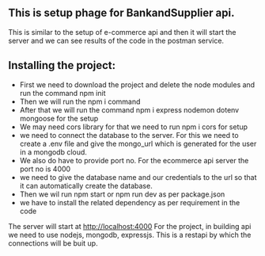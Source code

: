 ## This is setup phage for BankandSupplier api. 
This is similar to the setup of e-commerce api and then it will start the server and we can see results of the code in the postman service.

## Installing the project:
  * First we need to download the project and delete the node modules and run the command npm init
  * Then we will run the npm i command
  * After that we will run the command npm i express nodemon dotenv mongoose for the setup
  * We may need cors library for that we need to run npm i cors for setup
  * we need to connect the database to the server. For this we need to create a .env file and give the mongo_url which is generated for the user in a mongodb cloud.
  * We also do have to provide port no. For the ecommerce api server the port no is 4000
  * we need to give the database name and our credentials to the url so that it can automatically create the database.
  * Then we wil run npm start or npm run dev as per package.json
  * we have to install the related dependency as per requirement in the code
  
The server will start at [http://localhost:4000](http://localhost:4000) 
For the project, in building api we need to use nodejs, mongodb, expressjs. This is a restapi by which the connections will be buit up.
